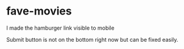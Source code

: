 # fave-movies

I made the hamburger link visible to mobile

Submit button is not on the bottom right now but can be fixed easily.
